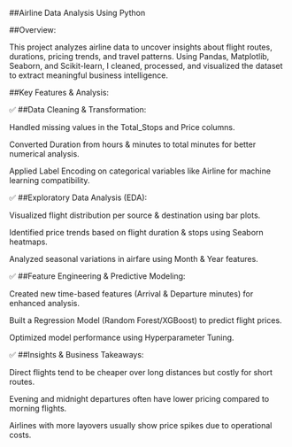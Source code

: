 ##Airline Data Analysis Using Python

##Overview:

This project analyzes airline data to uncover insights about flight routes, durations, 
pricing trends, and travel patterns. Using Pandas, Matplotlib, Seaborn, and Scikit-learn, 
I cleaned, processed, and visualized the dataset to extract meaningful business intelligence.

##Key Features & Analysis:

✅ ##Data Cleaning & Transformation:

Handled missing values in the Total_Stops and Price columns.

Converted Duration from hours & minutes to total minutes for better numerical analysis.

Applied Label Encoding on categorical variables like Airline for machine learning compatibility.

✅ ##Exploratory Data Analysis (EDA):

Visualized flight distribution per source & destination using bar plots.

Identified price trends based on flight duration & stops using Seaborn heatmaps.

Analyzed seasonal variations in airfare using Month & Year features.

✅ ##Feature Engineering & Predictive Modeling:

Created new time-based features (Arrival & Departure minutes) for enhanced analysis.

Built a Regression Model (Random Forest/XGBoost) to predict flight prices.

Optimized model performance using Hyperparameter Tuning.

✅ ##Insights & Business Takeaways:

Direct flights tend to be cheaper over long distances but costly for short routes.

Evening and midnight departures often have lower pricing compared to morning flights.

Airlines with more layovers usually show price spikes due to operational costs.
